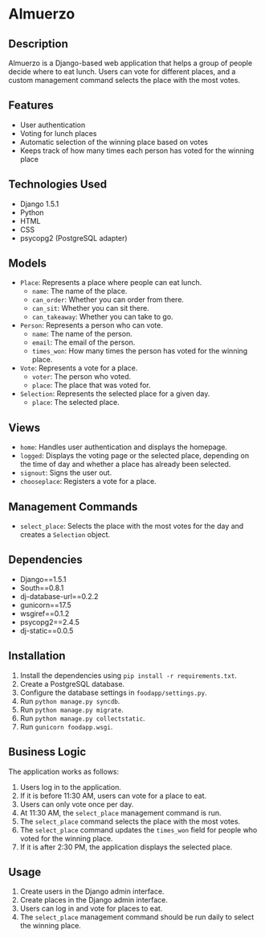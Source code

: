 # Almuerzo

## Description

Almuerzo is a Django-based web application that helps a group of people decide where to eat lunch. Users can vote for different places, and a custom management command selects the place with the most votes.

## Features

*   User authentication
*   Voting for lunch places
*   Automatic selection of the winning place based on votes
*   Keeps track of how many times each person has voted for the winning place

## Technologies Used

*   Django 1.5.1
*   Python
*   HTML
*   CSS
*   psycopg2 (PostgreSQL adapter)

## Models

*   `Place`: Represents a place where people can eat lunch.
    *   `name`: The name of the place.
    *   `can_order`: Whether you can order from there.
    *   `can_sit`: Whether you can sit there.
    *   `can_takeaway`: Whether you can take to go.
*   `Person`: Represents a person who can vote.
    *   `name`: The name of the person.
    *   `email`: The email of the person.
    *   `times_won`: How many times the person has voted for the winning place.
*   `Vote`: Represents a vote for a place.
    *   `voter`: The person who voted.
    *   `place`: The place that was voted for.
*   `Selection`: Represents the selected place for a given day.
    *   `place`: The selected place.

## Views

*   `home`: Handles user authentication and displays the homepage.
*   `logged`: Displays the voting page or the selected place, depending on the time of day and whether a place has already been selected.
*   `signout`: Signs the user out.
*   `chooseplace`: Registers a vote for a place.

## Management Commands

*   `select_place`: Selects the place with the most votes for the day and creates a `Selection` object.

## Dependencies

*   Django==1.5.1
*   South==0.8.1
*   dj-database-url==0.2.2
*   gunicorn==17.5
*   wsgiref==0.1.2
*   psycopg2==2.4.5
*   dj-static==0.0.5

## Installation

1.  Install the dependencies using `pip install -r requirements.txt`.
2.  Create a PostgreSQL database.
3.  Configure the database settings in `foodapp/settings.py`.
4.  Run `python manage.py syncdb`.
5.  Run `python manage.py migrate`.
6.  Run `python manage.py collectstatic`.
7.  Run `gunicorn foodapp.wsgi`.

## Business Logic

The application works as follows:

1.  Users log in to the application.
2.  If it is before 11:30 AM, users can vote for a place to eat.
3.  Users can only vote once per day.
4.  At 11:30 AM, the `select_place` management command is run.
5.  The `select_place` command selects the place with the most votes.
6.  The `select_place` command updates the `times_won` field for people who voted for the winning place.
7.  If it is after 2:30 PM, the application displays the selected place.

## Usage

1.  Create users in the Django admin interface.
2.  Create places in the Django admin interface.
3.  Users can log in and vote for places to eat.
4.  The `select_place` management command should be run daily to select the winning place.
